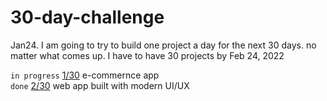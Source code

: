 # 30-day-challenge
Jan24. I am going to try to build one project a day for the next 30 days. no matter what comes up. I have to have 30 projects by Feb 24, 2022

`in progress` [1/30](https://github.com/akhrrbk/ecommerce-1-of-30) e-commernce app <br />
`done` [2/30](https://github.com/akhrrbk/modern-ui-ux-2-of-30) web app built with modern UI/UX <br />
